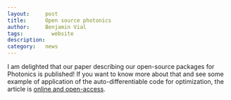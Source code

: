```yaml
---
layout:     post
title:      Open source photonics
author:     Benjamin Vial
tags: 		  website
description:  	
category:   news
---
```


I am delighted that our paper describing our open-source packages for Photonics is published! 
If you want to know more about that and see some example of application of the
auto-differentiable code for optimization, the article is [online and open-access](https://www.mdpi.com/2227-7390/10/20/3912).



